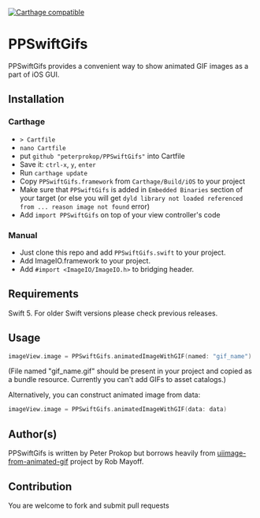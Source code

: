 [![Carthage compatible](https://img.shields.io/badge/Carthage-compatible-4BC51D.svg?style=flat)](https://github.com/Carthage/Carthage)

# PPSwiftGifs

PPSwiftGifs provides a convenient way to show animated GIF images as a part of iOS GUI.

## Installation

### Carthage
* `> Cartfile`
* `nano Cartfile`
* put `github "peterprokop/PPSwiftGifs"` into Cartfile
* Save it: `ctrl-x`, `y`, `enter`
* Run `carthage update`
* Copy `PPSwiftGifs.framework` from `Carthage/Build/iOS` to your project
* Make sure that `PPSwiftGifs` is added in `Embedded Binaries` section of your target (or else you will get `dyld library not loaded referenced from ... reason image not found` error)
* Add `import PPSwiftGifs` on top of your view controller's code

### Manual

* Just clone this repo and add ```PPSwiftGifs.swift``` to your project.
* Add ImageIO.framework to your project.
* Add ```#import <ImageIO/ImageIO.h>``` to bridging header.

## Requirements

Swift 5. For older Swift versions please check previous releases. 

## Usage

```swift
imageView.image = PPSwiftGifs.animatedImageWithGIF(named: "gif_name")
```

(File named "gif_name.gif" should be present in your project and copied as a bundle resource.
Currently  you can't add GIFs to asset catalogs.)

Alternatively, you can construct animated image from data:
```swift
imageView.image = PPSwiftGifs.animatedImageWithGIF(data: data)
```


## Author(s)

PPSwiftGifs is written by Peter Prokop but borrows heavily from 
[uiimage-from-animated-gif](https://github.com/mayoff/uiimage-from-animated-gif)
project by Rob Mayoff.

## Contribution

You are welcome to fork and submit pull requests
